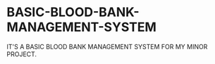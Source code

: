 # BASIC-BLOOD-BANK-MANAGEMENT-SYSTEM
IT'S A BASIC BLOOD BANK MANAGEMENT SYSTEM FOR MY MINOR PROJECT.
